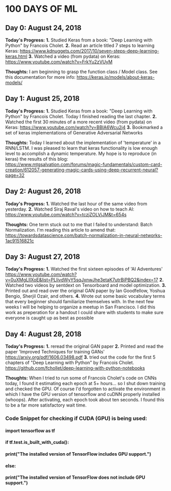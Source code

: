 # 100 DAYS OF ML

## Day 0: August 24, 2018
**Today's Progress:**
**1.** Studied Keras from a book: "Deep Learning with Python" by Francois Cholet. 
**2.** Read an article titled 7 steps to learning Keras: https://www.kdnuggets.com/2017/10/seven-steps-deep-learning-keras.html
**3.** Watched a video (from pydata) on Keras: https://www.youtube.com/watch?v=FrkYu2zVUyM 

**Thoughts:**
I am beginning to grasp the function class / Model class. See this documentation for more info: 
https://keras.io/models/about-keras-models/

## Day 1: August 25, 2018
**Today's Progress:**
**1.** Studied Keras from a book: "Deep Learning with Python" by Francois Cholet. Today I finished reading the last chapter.
**2.** Watched the first 30 minutes of a more recent video (from pydata) on Keras: https://www.youtube.com/watch?v=BBIA6Wcu2j4
**3.** Bookmarked a set of keras implementations of Generative Adversarial Networks


**Thoughts:**
Today I learned about the implementation of 'temperature' in a RNN/LSTM. I was pleased to learn that keras functionality is low enough level to accomplish a dynamic temperature. My hope is to reproduce (in keras) the results of this blog:
https://www.mtgsalvation.com/forums/magic-fundamentals/custom-card-creation/612057-generating-magic-cards-using-deep-recurrent-neural?page=32

## Day 2: August 26, 2018
**Today's Progress:**
**1.** Watched the last hour of the same video from yesterday.
**2.** Watched Siraj Raval's video on how to teach AI: https://www.youtube.com/watch?v=tczjZOLVjJM&t=654s


**Thoughts:**
One term stuck out to me that I failed to understand: Batch Normalization. I'm reading this article to amend that: https://towardsdatascience.com/batch-normalization-in-neural-networks-1ac91516821c

## Day 3: August 27, 2018
**Today's Progress:**
**1.** Watched the first sixteen episodes of 'AI Adventures' https://www.youtube.com/watch?v=0uXMgLIlXoE&list=PLIivdWyY5sqJxnwJhe3etaK7utrBiPBQ2&index=17
**2.** Watched two videos by sentdext on Tensorboard and model optimization.
**3.** Printed out and read over the original GAN paper by Ian Goodfellow, Yoshua Bengio, Sherjil Ozair, and others.
**4.** Wrote out some basic vocabulary terms that every beginner should familiarize themselves with. In the next few weeks I will be helping to organize a meetup in San Francisco. I did this work as preperation for a handout I could share with students to make sure everyone is caught up as best as possible

## Day 4: August 28, 2018
**Today's Progress:**
**1.** reread the original GAN paper
**2.** Printed and read the paper 'Improved Techniques for training GANs' https://arxiv.org/pdf/1606.03498.pdf
**3.** tried out the code for the first 5 chapters of "Deep Learning with Python" by Francois Cholet. https://github.com/fchollet/deep-learning-with-python-notebooks

**Thoughts:**
When I tried to run some of Francois Cholet's code on CNNs today, I found it estimating each epoch at 5+ hours... so I shut down training and checked the GPU. Of course I'd forgotten to activate the environment in which I have the GPU version of tensorflow  and cuDNN properly installed (whoops). After activating, each epoch took about ten seconds. I found this to be a far more satisfactory wait time.

###  Code Snippet for checking if CUDA (GPU) is being used:
#### import tensorflow as tf
#### if tf.test.is_built_with_cuda():
####     print("The installed version of TensorFlow includes GPU support.")
#### else:
####     print("The installed version of TensorFlow does not include GPU support.")
